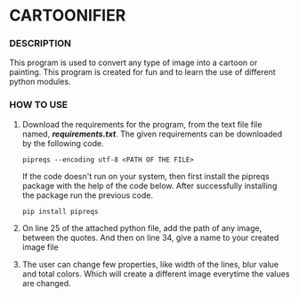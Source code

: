 # CARTOONIFIER

### DESCRIPTION
This program is used to convert any type of image into a cartoon or painting. This program is created for fun and to learn the use of different python modules.

### HOW TO USE
1. Download the requirements for the program, from the text file file named, ***requirements.txt***. The given requirements can be downloaded by the following code.
                                    
       pipreqs --encoding utf-8 <PATH OF THE FILE>

   If the code doesn't run on your system, then first install the pipreqs package with the help of the code below. After successfully installing the package run the        previous code.
  
       pip install pipreqs
       
2. On line 25 of the attached python file, add the path of any image, between the quotes. And then on line 34, give a name to your created image file
3. The user can change few properties, like width of the lines, blur value and total colors. Which will create a different image everytime the values are changed.
